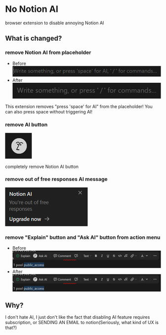 # No Notion AI

browser extension to disable annoying Notion AI

## What is changed?

### remove Notion AI from placeholder

- Before
  ![before](https://github.com/NewBieCoderXD/no-Notion-AI/blob/main/images/placeholder_text_before.png?raw=true)
- After
  ![after](https://github.com/NewBieCoderXD/no-Notion-AI/blob/main/images/placeholder_text_after.png?raw=true)

This extension removes "press 'space' for AI" from the placeholder!
You can also press space without triggering AI!

### remove AI button

![ai button](https://github.com/NewBieCoderXD/no-Notion-AI/blob/main/images/ai_button.png?raw=true)

completely remove Notion AI button

### remove out of free responses AI message

![out of free response](https://github.com/NewBieCoderXD/no-Notion-AI/blob/main/images/out_of_free_responses.png?raw=true)

### remove "Explain" button and "Ask AI" button from action menu

- Before
  ![before](https://github.com/NewBieCoderXD/no-Notion-AI/blob/main/images/action_menu_before.png?raw=true)
- After
  ![after](https://github.com/NewBieCoderXD/no-Notion-AI/blob/main/images/action_menu_before.png?raw=true)

## Why?

I don't hate AI, I just don't like the fact that disabling AI feature requires subscription, or SENDING AN EMAIL to notion(Seriously, what kind of UX is that?)
